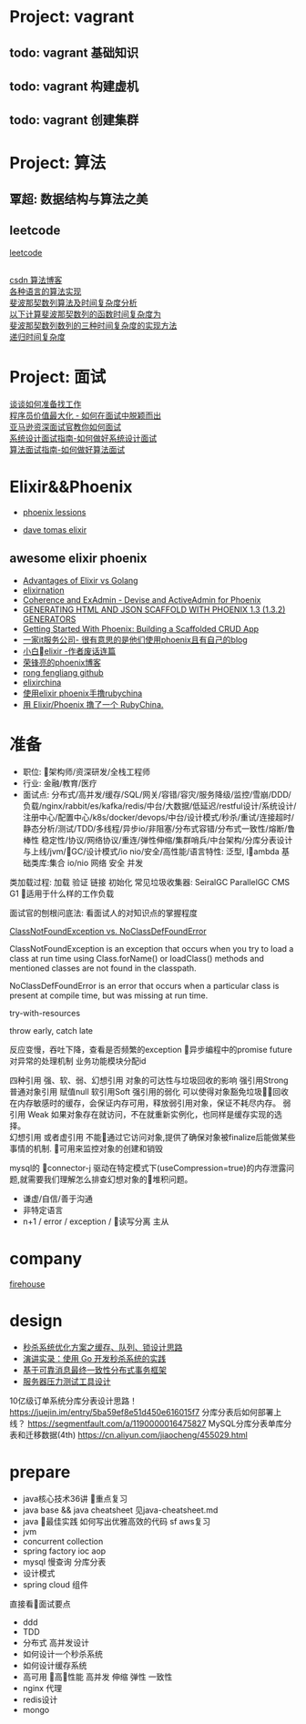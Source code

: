 # Project: vagrant
 ## todo: vagrant 基础知识
 ## todo: vagrant 构建虚机
 ## todo: vagrant 创建集群


# Project: 算法
 ## 覃超: 数据结构与算法之美
 ## leetcode
 [leetcode](https://leetcode.com/problems/linked-list-cycle/)  
 ##
[csdn 算法博客](https://blog.csdn.net/MBuger/article/details/70259940)  
[各种语言的算法实现](https://rosettacode.org/wiki/Category:Elixir)  
[斐波那契数列算法及时间复杂度分析
](https://blog.csdn.net/ecjtu_yuweiwei/article/details/47282457)  
[以下计算斐波那契数列的函数时间复杂度为](https://www.nowcoder.com/questionTerminal/fd57dad14d224881a929d6739741fe50)  
[斐波那契数列数列的三种时间复杂度的实现方法
](https://blog.csdn.net/u012684062/article/details/76330075)  
[递归时间复杂度](https://www.cnblogs.com/youxin/p/3284089.html)  


# Project: 面试
[谈谈如何准备找工作](https://segmentfault.com/a/1190000011275849)  
[程序员价值最大化 - 如何在面试中脱颖而出](https://segmentfault.com/l/1500000010412102)  
[亚马逊资深面试官教你如何面试](https://segmentfault.com/l/1500000010991087)  
[系统设计面试指南-如何做好系统设计面试](https://segmentfault.com/l/1500000015156310)  
[算法面试指南-如何做好算法面试](https://segmentfault.com/l/1500000015156212)  

# Elixir&&Phoenix  
- [phoenix lessions](http://phoenix.thefirehoseproject.com/11.html)  

- [dave tomas elixir](https://www.youtube.com/watch?v=KQwEmdOH-GM)  

## awesome elixir phoenix
- [Advantages of Elixir vs Golang
](https://www.cogini.com/blog/advantages-of-elixir-vs-golang/)  
- [elixirnation](https://elixirnation.io/tools/obelisk-static-site-generator-for-elixir-like-jekyll)  
- [Coherence and ExAdmin - Devise and ActiveAdmin for Phoenix](http://www.akitaonrails.com/2016/12/06/coherence-and-exadmin-devise-and-activeadmin-for-phoenix)  
- [GENERATING HTML AND JSON SCAFFOLD WITH PHOENIX 1.3 (1.3.2) GENERATORS](https://www.kickinespresso.com/posts/generating-html-and-json-scaffold-with-phoenix-1-3-1-3-2-generorators)  
- [Getting Started With Phoenix: Building a Scaffolded CRUD App
](http://nithinbekal.com/posts/elixir-phoenix-crud-app/)  
- [一家it服务公司- 很有意思的是他们使用phoenix且有自己的blog](https://www.kickinespresso.com/#blog)  
- [小白elixir -作者废话连篇](https://joyofelixir.com/toc.html)  
- [荣锋亮的phoenix博客](https://www.cnblogs.com/rongfengliang/p/8873422.html)  
- [rong fengliang github](https://github.com/rongfengliang?tab=repositories)  
- [elixirchina](https://www.cnblogs.com/rongfengliang/p/8873422.html) 
- [使用elixir phoenix手撸rubychina](https://github.com/zven21/mipha)  
- [用 Elixir/Phoenix 撸了一个 RubyChina.
](https://www.v2ex.com/t/472072)  

# 准备 
- 职位: 架构师/资深研发/全栈工程师
- 行业: 金融/教育/医疗
- 面试点: 分布式/高并发/缓存/SQL/网关/容错/容灾/服务降级/监控/雪崩/DDD/负载/nginx/rabbit/es/kafka/redis/中台/大数据/低延迟/restful设计/系统设计/注册中心/配置中心/k8s/docker/devops/中台/设计模式/秒杀/重试/连接超时/静态分析/测试/TDD/多线程/异步io/非阻塞/分布式容错/分布式一致性/熔断/鲁棒性 稳定性/协议/网络协议/重连/弹性伸缩/集群哨兵/中台架构/分库分表设计与上线/jvm/GC/设计模式/io nio/安全/高性能/语言特性: 泛型, lambda 基础类库:集合 io/nio 网络 安全 并发

类加载过程: 加载 验证 链接 初始化
常见垃圾收集器: SeiralGC ParallelGC CMS G1 适用于什么样的工作负载

面试官的刨根问底法: 看面试人的对知识点的掌握程度

[ClassNotFoundException vs. NoClassDefFoundError](https://dzone.com/articles/java-classnotfoundexception-vs-noclassdeffounderro)  

ClassNotFoundException is an exception that occurs when you try to load a class at run time using Class.forName() or loadClass() methods and mentioned classes are not found in the classpath.

NoClassDefFoundError is an error that occurs when a particular class is present at compile time, but was missing at run time.

try-with-resources

throw early, catch late

反应变慢，吞吐下降，查看是否频繁的exception
异步编程中的promise future对异常的处理机制
业务功能模块分配id

四种引用 强、软、弱、幻想引用 对象的可达性与垃圾回收的影响
强引用Strong 普通对象引用 赋值null
软引用Soft  强引用的弱化 可以使得对象豁免垃圾回收 在内存敏感时的缓存，会保证内存可用，释放弱引用对象，保证不耗尽内存。
弱引用 Weak  如果对象存在就访问，不在就重新实例化，也同样是缓存实现的选择。  
幻想引用 或者虚引用  不能通过它访问对象,提供了确保对象被finalize后能做某些事情的机制. 可用来监控对象的创建和销毁

mysql的 connector-j 驱动在特定模式下(useCompression=true)的内存泄露问题,就需要我们理解怎么排查幻想对象的堆积问题。  





- 谦虚/自信/善于沟通
- 非特定语言
- n+1 / error / exception / 读写分离 主从
# company
[firehouse](http://blog.thefirehoseproject.com/posts/category/career-advice/)  


# design
- [秒杀系统优化方案之缓存、队列、锁设计思路](https://segmentfault.com/a/1190000008888926)  
- [演讲实录：使用 Go 开发秒杀系统的实践](http://blog.shurenyun.com/untitled-7/)    
- [基于可靠消息最终一致性分布式事务框架
](https://github.com/yu199195/myth)    
- [服务器压力测试工具设计](https://blog.csdn.net/MBuger/column/info/28555)  

10亿级订单系统分库分表设计思路！ https://juejin.im/entry/5ba59ef8e51d450e616015f7
分库分表后如何部署上线？ https://segmentfault.com/a/1190000016475827
MySQL分库分表单库分表和迁移数据(4th) https://cn.aliyun.com/jiaocheng/455029.html 


# prepare
- java核心技术36讲 重点复习
- java base && java cheatsheet 见java-cheatsheet.md
- java 最佳实践 如何写出优雅高效的代码 sf aws复习
- jvm
- concurrent collection
- spring factory ioc aop
- mysql 慢查询 分库分表
- 设计模式
- spring cloud 组件

直接看面试要点 


- ddd
- TDD
- 分布式 高并发设计
- 如何设计一个秒杀系统
- 如何设计缓存系统
- 高可用 高性能 高并发 伸缩 弹性 一致性
- nginx 代理
- redis设计
- mongo
